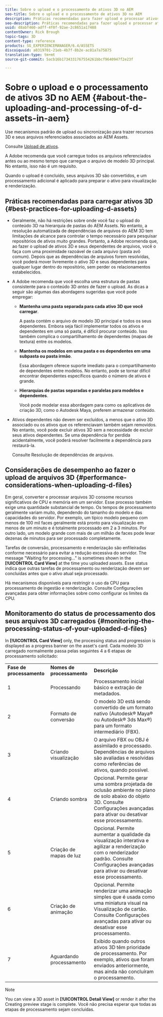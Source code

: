 ```yaml
---
title: Sobre o upload e o processamento de ativos 3D no AEM
seo-title: Sobre o upload e o processamento de ativos 3D no AEM
description: Práticas recomendadas para fazer upload e processar ativos 3D.
seo-description: Práticas recomendadas para fazer upload e processar ativos 3D.
uuid: d8abf460-adff-4f0f-92ae-2c8651a17488
contentOwner: Rick Brough
topic-tags: 3D
content-type: reference
products: SG_EXPERIENCEMANAGER/6.4/ASSETS
discoiquuid: a0319701-21eb-4b7f-8b2e-ac81a7a75875
translation-type: tm+mt
source-git-commit: 5acb16b1734331767554261bbcf9640947f2e23f

---
```



# Sobre o upload e o processamento de ativos 3D no AEM {#about-the-uploading-and-processing-of-d-assets-in-aem}

Use mecanismos padrão de upload ou sincronização para trazer recursos 3D e seus arquivos referenciados associados ao AEM Assets.

Consulte [Upload de ativos](managing-assets-touch-ui.md#uploading-assets).

A Adobe recomenda que você carregue todos os arquivos referenciados antes ou ao mesmo tempo que carregue o arquivo de modelo 3D principal. No entanto, isso não é um requisito.

Quando o upload é concluído, seus arquivos 3D são convertidos, e um processamento adicional é aplicado para preparar o ativo para visualização e renderização.

## Práticas recomendadas para carregar ativos 3D {#best-practices-for-uploading-d-assets}

* Geralmente, não há restrições sobre onde você faz o upload do conteúdo 3D na hierarquia de pastas do AEM Assets. No entanto, a resolução automatizada de dependências de arquivos do AEM 3D tem limitações de alcance para controlar o tempo necessário para pesquisar repositórios de ativos muito grandes. Portanto, a Adobe recomenda que, ao fazer o upload de ativos 3D e seus dependentes de arquivos, você o faça com uma proximidade razoável de cada arquivo (pasta avô comum). Depois que as dependências de arquivos forem resolvidas, você poderá mover livremente o ativo 3D e seus dependentes para qualquer lugar dentro do repositório, sem perder os relacionamentos estabelecidos.
* A Adobe recomenda que você escolha uma estrutura de pastas consistente para o conteúdo 3D *antes* de fazer o upload. As dicas a seguir são algumas das abordagens sugeridas que você pode empregar:

   * **Mantenha uma pasta separada para cada ativo 3D que você carregar**.

      A pasta contém o arquivo de modelo 3D principal e todos os seus dependentes. Embora seja fácil implementar todos os ativos e dependentes em uma só pasta, é difícil procurar conteúdo. Isso também complica o compartilhamento de dependentes (mapas de textura) entre os modelos.

   * **Mantenha os modelos em uma pasta e os dependentes em uma subpasta ou pasta irmão**.

      Essa abordagem oferece suporte imediato para o compartilhamento de dependentes entre modelos. No entanto, pode se tornar difícil encontrar dependentes específicos quando o número de ativos é grande.

   * **Hierarquias de pastas separadas e paralelas para modelos e dependentes**.

      Você pode modelar essa abordagem para como os aplicativos de criação 3D, como o Autodesk Maya, preferem armazenar conteúdo.

* Ativos dependentes não devem ser excluídos, a menos que o ativo 3D associado ou os ativos que os referenciavam também sejam removidos. No entanto, você pode excluir ativos 3D sem a necessidade de excluir seus ativos dependentes. Se uma dependência for perdida acidentalmente, você poderá resolver facilmente a dependência para restaurá-la.

   Consulte Resolução de dependências de arquivos.

## Considerações de desempenho ao fazer o upload de arquivos 3D {#performance-considerations-when-uploading-d-files}

Em geral, converter e processar arquivos 3D consome recursos significativos de CPU e memória em um servidor. Esse processo também exige uma quantidade substancial de tempo. Os tempos de processamento geralmente variam muito, dependendo do tamanho do modelo e das capacidades do servidor. Por exemplo, um típico modelo pequeno com menos de 100 mil faces geralmente está pronto para visualização em menos de um minuto e é totalmente processado em 2 a 3 minutos. Por outro lado, um modelo grande com mais de um milhão de faces pode levar dezenas de minutos para ser processado completamente.

Tarefas de conversão, processamento e renderização são enfileiradas conforme necessário para evitar a redução excessiva do servidor. The message &quot;Waiting for processing...&quot; is sometimes shown in the **[!UICONTROL Card View]** at the time you uploaded assets. Esse status indica que outras tarefas de processamento ou renderização devem ser concluídas antes que o ativo atual seja processado.

Há mecanismos disponíveis para restringir o uso da CPU para processamento de ingestão e renderização. Consulte Configurações [](advanced-config-3d.md) avançadas para obter informações sobre como configurar os limites da CPU.

## Monitoramento do status de processamento dos seus arquivos 3D carregados {#monitoring-the-processing-status-of-your-uploaded-d-files}

In **[!UICONTROL Card View]** only, the processing status and progression is displayed as a progress banner on the asset&#39;s card. Cada modelo 3D carregado normalmente passa pelas seguintes 4 a 6 etapas de processamento solicitado:

<table> 
 <tbody> 
  <tr> 
   <td><strong>Fase de processamento</strong><br /> </td> 
   <td><strong>Nomes de processamento</strong></td> 
   <td><strong>Descrição</strong></td> 
  </tr> 
  <tr> 
   <td>1</td> 
   <td>Processando</td> 
   <td>Processamento inicial básico e extração de metadados.</td> 
  </tr> 
  <tr> 
   <td>2</td> 
   <td>Formato de conversão</td> 
   <td>O modelo 3D está sendo convertido de um formato nativo (Autodesk® Maya® ou Autodesk® 3ds Max®) para um formato intermediário (FBX).</td> 
  </tr> 
  <tr> 
   <td>3</td> 
   <td>Criando visualização</td> 
   <td>O arquivo FBX ou OBJ é assimilado e processado. Dependências de arquivos são avaliadas e resolvidas como referências de ativos, quando possível.</td> 
  </tr> 
  <tr> 
   <td>4</td> 
   <td>Criando sombra</td> 
   <td>Opcional. Permite gerar uma sombra projetada de oclusão ambiente no plano de solo abaixo do objeto 3D. Consulte Configurações <a href="/help/assets/advanced-config-3d.md"></a> avançadas para ativar ou desativar esse processamento.</td> 
  </tr> 
  <tr> 
   <td>5<br /> </td> 
   <td>Criação de mapas de luz</td> 
   <td>Opcional. Permite aumentar a qualidade da visualização interativa e agilizar a renderização com o renderizador padrão. Consulte Configurações <a href="/help/assets/advanced-config-3d.md"></a> avançadas para ativar ou desativar esse processamento.</td> 
  </tr> 
  <tr> 
   <td>6<br /> </td> 
   <td>Criação de animação</td> 
   <td>Opcional. Permite renderizar uma animação simples que é usada como uma miniatura visual na Visualização de cartão. Consulte Configurações <a href="/help/assets/advanced-config-3d.md"></a> avançadas para ativar ou desativar esse processamento.</td> 
  </tr> 
  <tr> 
   <td>7<br /> </td> 
   <td>Aguardando processamento</td> 
   <td>Exibido quando outros ativos 3D têm prioridade de processamento. Por exemplo, ativos que foram enviados anteriormente, mas ainda não concluíram o processamento.</td> 
  </tr> 
 </tbody> 
</table>

>[!NOTE]
>
>You can view a 3D asset in **[!UICONTROL Detail View]** or render it after the Creating preview stage is complete. Você não precisa esperar que todas as etapas de processamento sejam concluídas.

